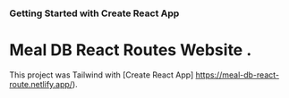 ### Getting Started with Create React App 
# Meal DB React Routes Website .

This project was Tailwind  with [Create React App] https://meal-db-react-route.netlify.app/).

